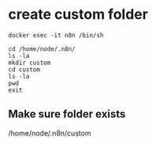 # create custom folder

```
docker exec -it n8n /bin/sh

cd /home/node/.n8n/
ls -la
mkdir custom
cd custom
ls -la
pwd
exit
```

## Make sure folder exists
/home/node/.n8n/custom 
